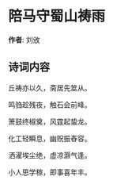# 陪马守蜀山祷雨

**作者**: 刘攽

## 诗词内容

丘祷亦以久，斋居先筮从。

鸣驺趁残夜，触石会前峰。

箫鼓终椒奠，风霆起蛰龙。

化工轻瞬息，幽贶振舂容。

洒濯埃尘绝，虚凉灏气逢。

小人思学稼，即事喜年丰。

